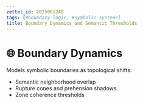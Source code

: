```yaml
---
zettel_id: 20250612A8
tags: [#boundary-logic, #symbolic-systems]
title: Boundary Dynamics and Semantic Thresholds
---
```


# 🌐 Boundary Dynamics

Models symbolic boundaries as topological shifts:
- Semantic neighborhood overlap
- Rupture cones and prehension shadows
- Zone coherence thresholds

